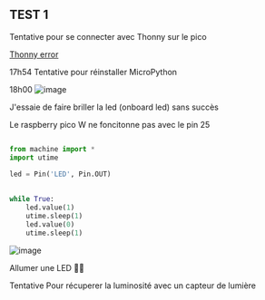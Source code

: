 ## TEST 1

Tentative pour se connecter avec Thonny sur le pico

<a href="https://github.com/Snipeur060/Raspberrypi-PICO-TEST/blob/main/thonnyerr.png" target="_blank">Thonny error</a>

17h54 Tentative pour réinstaller MicroPython


18h00 ![image](https://github.com/user-attachments/assets/ea177032-adc2-445f-9e07-084c2de4a25e)



J'essaie de faire briller la led (onboard led) sans succès



Le raspberry pico W ne foncitonne pas avec le pin 25
```py

from machine import * 
import utime
 
led = Pin('LED', Pin.OUT)

 
while True:
    led.value(1)
    utime.sleep(1)
    led.value(0)
    utime.sleep(1)

```

![image](https://github.com/user-attachments/assets/e4196496-ad98-46b2-ae3d-71d77e5c5960)



Allumer une LED 🥳✅


Tentative Pour récuperer la luminosité avec un capteur de lumière
